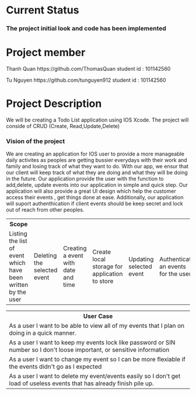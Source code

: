 <h1>Current Status</h1>
<h3>The project initial look and code has been implemented</h3>
<h1> Project member </h1>
<p>  Thanh Quan https://github.com/ThomasQuan  student id : 101142560 </p>
<p> Tu Nguyen https://github.com/tunguyen912 student id : 101142560</p>
<h1> Project Description </h1>
<p> We will be creating a Todo List application using IOS Xcode. The project will conside of CRUD (Create, Read,Update,Delete)  </p>
<h3>Vision of the project</h3>
<p>We are creating an application for IOS user to provide a more manageable daily activites as peoples are getting bussier everydays with their work and family and losing track of what they want to do. With our app, we ensur that our client will keep track of what they are doing and what they will be doing in the future. Our application provide the user with the function to add,delete, update events into our application in simple and quick step. Our application will also provide a great UI design which help the customer access their events , get things done at ease. Additionally, our application will suport authenthication if client events should be keep secret and lock out of reach from other peoples.</p>
<p>  </p>
<tb>
<table>
  <tr>
    <th>Scope</th>
  </tr>
  <tr>
    <td>Listing the list of event which have been written by the user</td>
    <td>Deleting the selected event</td>
    <td>Creating a event with date and time</td>
    <td>Create local storage for application to store
    <td>Updating selected event</td>
    <td>Authenticate an events for the user</td>
  </tr>
</table>
  
  <table>
  <tr>
    <th>User Case</th>
  </tr>
  <tr>
    <td>As a user I want to be able to view all of my events that I plan on doing in a quick manner.</td>
  </tr>
   <tr>
    <td>As a user I want to keep my events lock like password or SIN number so I don't loose important, or sensitive information</td>
  </tr>
   <tr>
    <td>As a user I want to change my event so I can be more flexiable if the events didn't go as I expected</td>
  </tr>
   <tr>
    <td>As a user I want to delete my event/events easily so I don't get load of useless events that has already finish pile up.</td>
  </tr>
</table>
